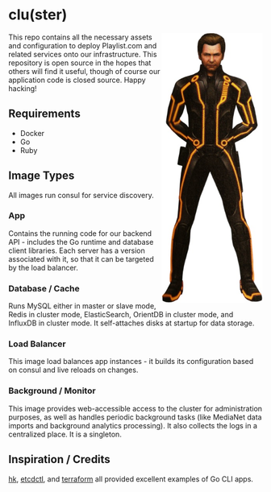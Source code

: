 # clu(ster)

<img src="contrib/avatar.jpg" align="right" width="200" />

This repo contains all the necessary assets and configuration to deploy Playlist.com and related services onto our infrastructure.  This repository is open source in the hopes that others will find it useful, though of course our application code is closed source.  Happy hacking!

## Requirements

* Docker
* Go
* Ruby

## Image Types

All images run consul for service discovery.

### App
Contains the running code for our backend API - includes the Go runtime and database client libraries.  Each server has a version associated with it, so that it can be targeted by the load balancer.

### Database / Cache
Runs MySQL either in master or slave mode, Redis in cluster mode, ElasticSearch, OrientDB in cluster mode, and InfluxDB in cluster mode.  It self-attaches disks at startup for data storage.

### Load Balancer
This image load balances app instances - it builds its configuration based on consul and live reloads on changes.

### Background / Monitor
This image provides web-accessible access to the cluster for administration purposes, as well as handles periodic background tasks (like MediaNet data imports and background analytics processing).  It also collects the logs in a centralized place.  It is a singleton.

## Inspiration / Credits

[hk](https://github.com/heroku/hk), [etcdctl](https://github.com/coreos/etcdctl), and [terraform](https://github.com/hashicorp/terraform) all provided excellent examples of Go CLI apps.
